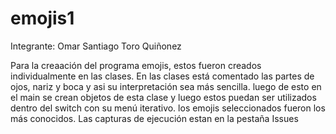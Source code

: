 # emojis1
Integrante: Omar Santiago Toro Quiñonez

Para la creaación del programa emojis, estos fueron creados individualmente en las clases. En las clases está comentado las partes de ojos, nariz y boca 
y asi su interpretación sea más sencilla. luego de esto en el main se crean objetos de esta clase y luego estos puedan ser utilizados dentro del switch
con su menú iterativo. los emojis seleccionados fueron los más conocidos. Las capturas de ejecución estan en la pestaña Issues
